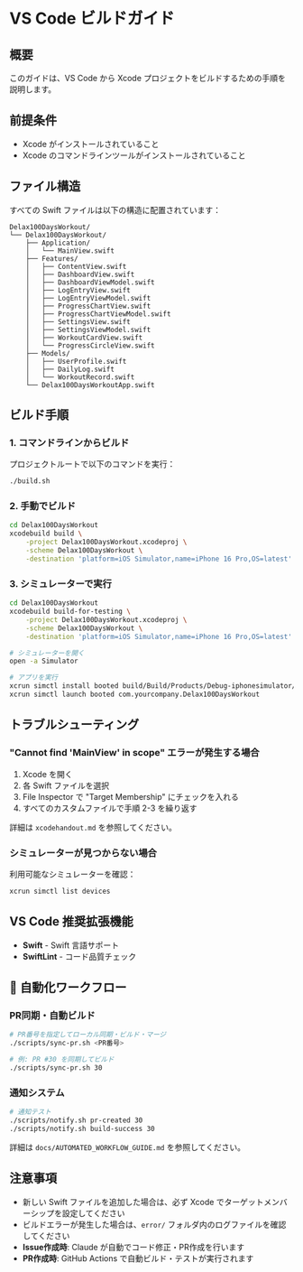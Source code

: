 # VS Code ビルドガイド

## 概要
このガイドは、VS Code から Xcode プロジェクトをビルドするための手順を説明します。

## 前提条件
- Xcode がインストールされていること
- Xcode のコマンドラインツールがインストールされていること

## ファイル構造
すべての Swift ファイルは以下の構造に配置されています：

```
Delax100DaysWorkout/
└── Delax100DaysWorkout/
    ├── Application/
    │   └── MainView.swift
    ├── Features/
    │   ├── ContentView.swift
    │   ├── DashboardView.swift
    │   ├── DashboardViewModel.swift
    │   ├── LogEntryView.swift
    │   ├── LogEntryViewModel.swift
    │   ├── ProgressChartView.swift
    │   ├── ProgressChartViewModel.swift
    │   ├── SettingsView.swift
    │   ├── SettingsViewModel.swift
    │   ├── WorkoutCardView.swift
    │   └── ProgressCircleView.swift
    ├── Models/
    │   ├── UserProfile.swift
    │   ├── DailyLog.swift
    │   └── WorkoutRecord.swift
    └── Delax100DaysWorkoutApp.swift
```

## ビルド手順

### 1. コマンドラインからビルド
プロジェクトルートで以下のコマンドを実行：

```bash
./build.sh
```

### 2. 手動でビルド
```bash
cd Delax100DaysWorkout
xcodebuild build \
    -project Delax100DaysWorkout.xcodeproj \
    -scheme Delax100DaysWorkout \
    -destination 'platform=iOS Simulator,name=iPhone 16 Pro,OS=latest'
```

### 3. シミュレーターで実行
```bash
cd Delax100DaysWorkout
xcodebuild build-for-testing \
    -project Delax100DaysWorkout.xcodeproj \
    -scheme Delax100DaysWorkout \
    -destination 'platform=iOS Simulator,name=iPhone 16 Pro,OS=latest'

# シミュレーターを開く
open -a Simulator

# アプリを実行
xcrun simctl install booted build/Build/Products/Debug-iphonesimulator/Delax100DaysWorkout.app
xcrun simctl launch booted com.yourcompany.Delax100DaysWorkout
```

## トラブルシューティング

### "Cannot find 'MainView' in scope" エラーが発生する場合

1. Xcode を開く
2. 各 Swift ファイルを選択
3. File Inspector で "Target Membership" にチェックを入れる
4. すべてのカスタムファイルで手順 2-3 を繰り返す

詳細は `xcodehandout.md` を参照してください。

### シミュレーターが見つからない場合

利用可能なシミュレーターを確認：
```bash
xcrun simctl list devices
```

## VS Code 推奨拡張機能

- **Swift** - Swift 言語サポート
- **SwiftLint** - コード品質チェック

## 🤖 自動化ワークフロー

### PR同期・自動ビルド
```bash
# PR番号を指定してローカル同期・ビルド・マージ
./scripts/sync-pr.sh <PR番号>

# 例: PR #30 を同期してビルド
./scripts/sync-pr.sh 30
```

### 通知システム
```bash
# 通知テスト
./scripts/notify.sh pr-created 30
./scripts/notify.sh build-success 30
```

詳細は `docs/AUTOMATED_WORKFLOW_GUIDE.md` を参照してください。

## 注意事項

- 新しい Swift ファイルを追加した場合は、必ず Xcode でターゲットメンバーシップを設定してください
- ビルドエラーが発生した場合は、`error/` フォルダ内のログファイルを確認してください
- **Issue作成時**: Claude が自動でコード修正・PR作成を行います
- **PR作成時**: GitHub Actions で自動ビルド・テストが実行されます
